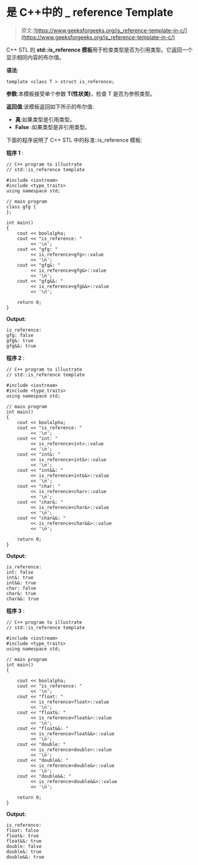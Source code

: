 # 是 C++中的 _ reference Template

> 原文:[https://www.geeksforgeeks.org/is_reference-template-in-c/](https://www.geeksforgeeks.org/is_reference-template-in-c/)

C++ STL 的 **std::is_reference 模板**用于检查类型是否为引用类型。它返回一个显示相同内容的布尔值。

**语法**:

```
template <class T > struct is_reference;
```

**参数**:本模板接受单个参数 **T(性状类)**，检查 T 是否为参照类型。

**返回值**:该模板返回如下所示的布尔值:

*   **真**:如果类型是引用类型。
*   **False** :如果类型是非引用类型。

下面的程序说明了 C++ STL 中的标准::is_reference 模板:

**程序 1** :

```
// C++ program to illustrate
// std::is_reference template

#include <iostream>
#include <type_traits>
using namespace std;

// main program
class gfg {
};

int main()
{
    cout << boolalpha;
    cout << "is_reference: "
         << '\n';
    cout << "gfg: "
         << is_reference<gfg>::value
         << '\n';
    cout << "gfg&: "
         << is_reference<gfg&>::value
         << '\n';
    cout << "gfg&&: "
         << is_reference<gfg&&>::value
         << '\n';

    return 0;
}
```

**Output:**

```
is_reference: 
gfg: false
gfg&: true
gfg&&: true

```

**程序 2** :

```
// C++ program to illustrate
// std::is_reference template

#include <iostream>
#include <type_traits>
using namespace std;

// main program
int main()
{
    cout << boolalpha;
    cout << "is_reference: "
         << '\n';
    cout << "int: "
         << is_reference<int>::value
         << '\n';
    cout << "int&: "
         << is_reference<int&>::value
         << '\n';
    cout << "int&&: "
         << is_reference<int&&>::value
         << '\n';
    cout << "char: "
         << is_reference<char>::value
         << '\n';
    cout << "char&: "
         << is_reference<char&>::value
         << '\n';
    cout << "char&&: "
         << is_reference<char&&>::value
         << '\n';

    return 0;
}
```

**Output:**

```
is_reference: 
int: false
int&: true
int&&: true
char: false
char&: true
char&&: true

```

**程序 3** :

```
// C++ program to illustrate
// std::is_reference template

#include <iostream>
#include <type_traits>
using namespace std;

// main program
int main()
{

    cout << boolalpha;
    cout << "is_reference: "
         << '\n';
    cout << "float: "
         << is_reference<float>::value
         << '\n';
    cout << "float&: "
         << is_reference<float&>::value
         << '\n';
    cout << "float&&: "
         << is_reference<float&&>::value
         << '\n';
    cout << "double: "
         << is_reference<double>::value
         << '\n';
    cout << "double&: "
         << is_reference<double&>::value
         << '\n';
    cout << "double&&: "
         << is_reference<double&&>::value
         << '\n';

    return 0;
}
```

**Output:**

```
is_reference: 
float: false
float&: true
float&&: true
double: false
double&: true
double&&: true

```